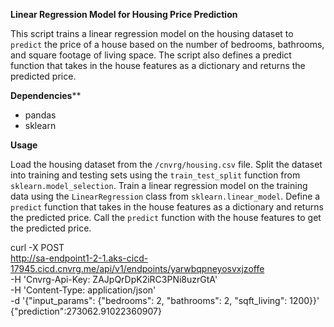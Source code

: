 **Linear Regression Model for Housing Price Prediction**<br>

This script trains a linear regression model on the housing dataset to `predict` the price of a house based on the number of bedrooms, bathrooms, and square footage of living space. The script also defines a predict function that takes in the house features as a dictionary and returns the predicted price.

**Dependencies****<br>
- pandas <br>
- sklearn

**Usage**<br>

Load the housing dataset from the `/cnvrg/housing.csv` file.
Split the dataset into training and testing sets using the `train_test_split` function from `sklearn.model_selection`.
Train a linear regression model on the training data using the `LinearRegression` class from `sklearn.linear_model`.
Define a `predict` function that takes in the house features as a dictionary and returns the predicted price.
Call the `predict` function with the house features to get the predicted price.


curl -X POST \
    http://sa-endpoint1-2-1.aks-cicd-17945.cicd.cnvrg.me/api/v1/endpoints/yarwbqpneyosvxjzoffe \
-H 'Cnvrg-Api-Key: ZAJpQrDpK2iRC3PNi8uzrGtA' \
-H 'Content-Type: application/json' \
-d '{"input_params": {"bedrooms": 2, "bathrooms": 2, "sqft_living": 1200}}'
{"prediction":273062.91022360907}
